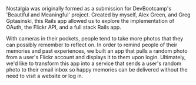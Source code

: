 Nostalgia was originally formed as a submission for DevBootcamp's 'Beautiful and Meaningful' project. Created by myself, Alex Green, and Greg Gptasinski, this Rails app allowed us to explore the implementation of OAuth, the Flickr API, and a full stack Rails app.

With cameras in their pockets, people tend to take more photos that they can possibly remember to reflect on. In order to remind people of their memories and past experiences, we built an app that pulls a random photo from a user's Flickr account and displays it to them upon login. Ultimately, we'd like to transform this app into a service that sends a user's random photo to their email inbox so happy memories can be delivered without the need to visit a website or log in.
